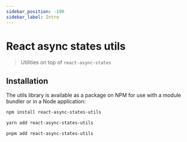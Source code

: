 ```yaml
---
sidebar_position: -100
sidebar_label: Intro
---
```

# React async states utils

> Utilities on top of `react-async-states`


## Installation

The utils library is available as a package on NPM for use with a module 
bundler or in a Node application:

```bash title="NPM"
npm install react-async-states-utils
```

```bash title="YARN"
yarn add react-async-states-utils
```

```bash title="PNPM"
pnpm add react-async-states-utils
```
